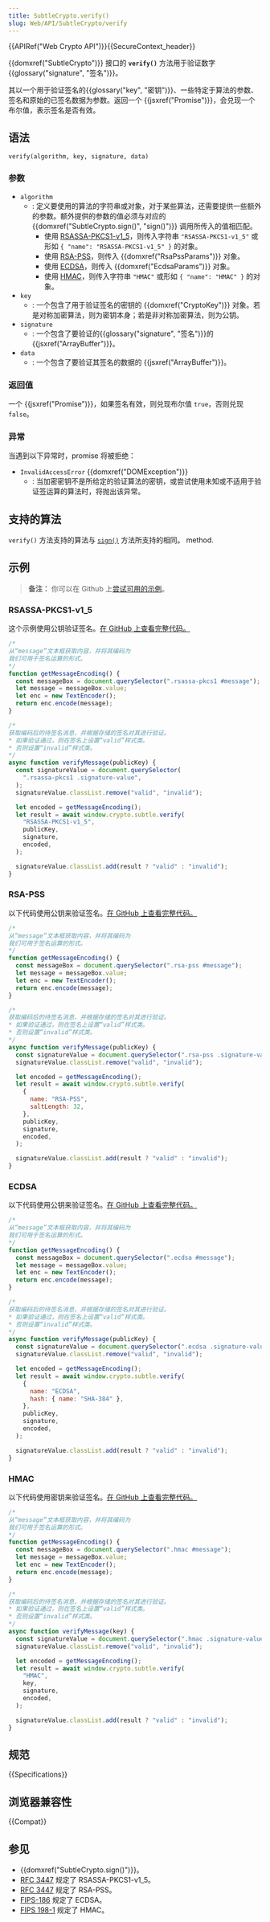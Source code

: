 ```yaml
---
title: SubtleCrypto.verify()
slug: Web/API/SubtleCrypto/verify
---
```


{{APIRef("Web Crypto API")}}{{SecureContext_header}}

{{domxref("SubtleCrypto")}} 接口的 **`verify()`** 方法用于验证数字{{glossary("signature", "签名")}}。

其以一个用于验证签名的{{glossary("key", "密钥")}}、一些特定于算法的参数、签名和原始的已签名数据为参数。返回一个 {{jsxref("Promise")}}，会兑现一个布尔值，表示签名是否有效。

## 语法

```js-nolint
verify(algorithm, key, signature, data)
```

### 参数

- `algorithm`
  - : 定义要使用的算法的字符串或对象，对于某些算法，还需要提供一些额外的参数。额外提供的参数的值必须与对应的 {{domxref("SubtleCrypto.sign()", "sign()")}} 调用所传入的值相匹配。
    - 使用 [RSASSA-PKCS1-v1_5](/zh-CN/docs/Web/API/SubtleCrypto/sign#rsassa-pkcs1-v1_5)，则传入字符串 `"RSASSA-PKCS1-v1_5"` 或形如 `{ "name": "RSASSA-PKCS1-v1_5" }` 的对象。
    - 使用 [RSA-PSS](/zh-CN/docs/Web/API/SubtleCrypto/sign#rsa-pss)，则传入 {{domxref("RsaPssParams")}} 对象。
    - 使用 [ECDSA](/zh-CN/docs/Web/API/SubtleCrypto/sign#ecdsa)，则传入 {{domxref("EcdsaParams")}} 对象。
    - 使用 [HMAC](/zh-CN/docs/Web/API/SubtleCrypto/sign#hmac)，则传入字符串 `"HMAC"` 或形如 `{ "name": "HMAC" }` 的对象。
- `key`
  - : 一个包含了用于验证签名的密钥的 {{domxref("CryptoKey")}} 对象。若是对称加密算法，则为密钥本身；若是非对称加密算法，则为公钥。
- `signature`
  - : 一个包含了要验证的{{glossary("signature", "签名")}}的 {{jsxref("ArrayBuffer")}}。
- `data`
  - : 一个包含了要验证其签名的数据的 {{jsxref("ArrayBuffer")}}。

### 返回值

一个 {{jsxref("Promise")}}，如果签名有效，则兑现布尔值 `true`，否则兑现 `false`。

### 异常

当遇到以下异常时，promise 将被拒绝：

- `InvalidAccessError` {{domxref("DOMException")}}
  - : 当加密密钥不是所给定的验证算法的密钥，或尝试使用未知或不适用于验证签运算的算法时，将抛出该异常。

## 支持的算法

`verify()` 方法支持的算法与 [`sign()`](/zh-CN/docs/Web/API/SubtleCrypto/sign#支持的算法) 方法所支持的相同。
method.

## 示例

> **备注：** 你可以在 Github 上[尝试可用的示例](https://mdn.github.io/dom-examples/web-crypto/sign-verify/index.html)。

### RSASSA-PKCS1-v1_5

这个示例使用公钥验证签名。[在 GitHub 上查看完整代码。](https://github.com/mdn/dom-examples/blob/main/web-crypto/sign-verify/rsassa-pkcs1.js)

```js
/*
从“message”文本框获取内容，并将其编码为
我们可用于签名运算的形式。
*/
function getMessageEncoding() {
  const messageBox = document.querySelector(".rsassa-pkcs1 #message");
  let message = messageBox.value;
  let enc = new TextEncoder();
  return enc.encode(message);
}

/*
获取编码后的待签名消息，并根据存储的签名对其进行验证。
* 如果验证通过，则在签名上设置“valid”样式类。
* 否则设置“invalid”样式类。
*/
async function verifyMessage(publicKey) {
  const signatureValue = document.querySelector(
    ".rsassa-pkcs1 .signature-value",
  );
  signatureValue.classList.remove("valid", "invalid");

  let encoded = getMessageEncoding();
  let result = await window.crypto.subtle.verify(
    "RSASSA-PKCS1-v1_5",
    publicKey,
    signature,
    encoded,
  );

  signatureValue.classList.add(result ? "valid" : "invalid");
}
```

### RSA-PSS

以下代码使用公钥来验证签名。[在 GitHub 上查看完整代码。](https://github.com/mdn/dom-examples/blob/main/web-crypto/sign-verify/rsa-pss.js)

```js
/*
从“message”文本框获取内容，并将其编码为
我们可用于签名运算的形式。
*/
function getMessageEncoding() {
  const messageBox = document.querySelector(".rsa-pss #message");
  let message = messageBox.value;
  let enc = new TextEncoder();
  return enc.encode(message);
}

/*
获取编码后的待签名消息，并根据存储的签名对其进行验证。
* 如果验证通过，则在签名上设置“valid”样式类。
* 否则设置“invalid”样式类。
*/
async function verifyMessage(publicKey) {
  const signatureValue = document.querySelector(".rsa-pss .signature-value");
  signatureValue.classList.remove("valid", "invalid");

  let encoded = getMessageEncoding();
  let result = await window.crypto.subtle.verify(
    {
      name: "RSA-PSS",
      saltLength: 32,
    },
    publicKey,
    signature,
    encoded,
  );

  signatureValue.classList.add(result ? "valid" : "invalid");
}
```

### ECDSA

以下代码使用公钥来验证签名。[在 GitHub 上查看完整代码。](https://github.com/mdn/dom-examples/blob/main/web-crypto/sign-verify/ecdsa.js)

```js
/*
从“message”文本框获取内容，并将其编码为
我们可用于签名运算的形式。
*/
function getMessageEncoding() {
  const messageBox = document.querySelector(".ecdsa #message");
  let message = messageBox.value;
  let enc = new TextEncoder();
  return enc.encode(message);
}

/*
获取编码后的待签名消息，并根据存储的签名对其进行验证。
* 如果验证通过，则在签名上设置“valid”样式类。
* 否则设置“invalid”样式类。
*/
async function verifyMessage(publicKey) {
  const signatureValue = document.querySelector(".ecdsa .signature-value");
  signatureValue.classList.remove("valid", "invalid");

  let encoded = getMessageEncoding();
  let result = await window.crypto.subtle.verify(
    {
      name: "ECDSA",
      hash: { name: "SHA-384" },
    },
    publicKey,
    signature,
    encoded,
  );

  signatureValue.classList.add(result ? "valid" : "invalid");
}
```

### HMAC

以下代码使用密钥来验证签名。[在 GitHub 上查看完整代码。](https://github.com/mdn/dom-examples/blob/main/web-crypto/sign-verify/hmac.js)

```js
/*
从“message”文本框获取内容，并将其编码为
我们可用于签名运算的形式。
*/
function getMessageEncoding() {
  const messageBox = document.querySelector(".hmac #message");
  let message = messageBox.value;
  let enc = new TextEncoder();
  return enc.encode(message);
}

/*
获取编码后的待签名消息，并根据存储的签名对其进行验证。
* 如果验证通过，则在签名上设置“valid”样式类。
* 否则设置“invalid”样式类。
*/
async function verifyMessage(key) {
  const signatureValue = document.querySelector(".hmac .signature-value");
  signatureValue.classList.remove("valid", "invalid");

  let encoded = getMessageEncoding();
  let result = await window.crypto.subtle.verify(
    "HMAC",
    key,
    signature,
    encoded,
  );

  signatureValue.classList.add(result ? "valid" : "invalid");
}
```

## 规范

{{Specifications}}

## 浏览器兼容性

{{Compat}}

## 参见

- {{domxref("SubtleCrypto.sign()")}}。
- [RFC 3447](https://datatracker.ietf.org/doc/html/rfc3447) 规定了 RSASSA-PKCS1-v1_5。
- [RFC 3447](https://datatracker.ietf.org/doc/html/rfc3447) 规定了 RSA-PSS。
- [FIPS-186](https://nvlpubs.nist.gov/nistpubs/FIPS/NIST.FIPS.186-4.pdf) 规定了 ECDSA。
- [FIPS 198-1](https://csrc.nist.gov/csrc/media/publications/fips/198/1/final/documents/fips-198-1_final.pdf) 规定了 HMAC。
